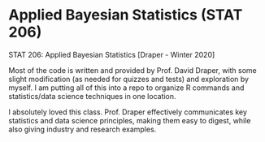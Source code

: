 # Applied Bayesian Statistics (STAT 206)
STAT 206: Applied Bayesian Statistics [Draper - Winter 2020]

Most of the code is written and provided by Prof. David Draper, with some slight modification (as needed for quizzes and tests) and exploration by myself. I am putting all of this into a repo to organize R commands and statistics/data science techniques in one location.

I absolutely loved this class. Prof. Draper effectively communicates key statistics and data science principles, making them easy to digest, while also giving industry and research examples.